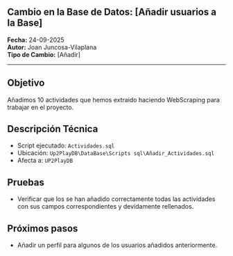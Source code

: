 ## Cambio en la Base de Datos: [Añadir usuarios a la Base]

**Fecha:** 24-09-2025  
**Autor:** Joan Juncosa-Vilaplana  
**Tipo de Cambio:** [Añadir]

---

## Objetivo
Añadimos 10 actividades que hemos extraido haciendo WebScraping para trabajar en el proyecto.

## Descripción Técnica
- Script ejecutado: `Actividades.sql`
- Ubicación: `Up2PlayDB\DataBase\Scripts sql\Añadir_Actividades.sql`
- Afecta a: `UP2PlayDB`

## Pruebas
- Verificar que los se han añadido correctamente todas las actividades con sus campos correspondientes y devidamente rellenados.

## Próximos pasos
- Añadir un perfil para algunos de los usuarios añadidos anteriormente.
